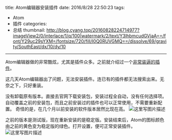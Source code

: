title: Atom编辑器安装插件
date: 2016/8/28 22:50:23
tags:
- Atom
- 插件
categories:
- 总结
thumbnail: http://blog.cyang.top/20160828224714977?imageView2/0/interlace/1/q/100|watermark/2/text/Y3lhbmcudGVjaA==/font/Y29uc29sYXM=/fontsize/720/fill/I0Q0RUVGMQ==/dissolve/69/gravity/SouthEast/dx/10/dy/10
---


Atom编辑器做的非常酷炫，尤其是插件众多。之前就介绍过一个[非常装逼的插件](http://blog.csdn.net/u011303443/article/details/52049958)。

这几天Atom编辑器出了问题，无法安装插件。连已有的插件都无法搜索出来。无奈之下，只好重装。

没有卸载原有版本。直接去官网下载安装包，安装过程全自动，没有任何选择项。自动覆盖之前的安装包，而且之前安装过的插件也可以正常使用，不需要重新配置。
奇怪的是，在几个月以前安装的软件版本居然比现在高。
![这里写图片描述](http://blog.cyang.top/20160828224714977?imageView2/0/interlace/1/q/100|watermark/2/text/Y3lhbmcudGVjaA==/font/Y29uc29sYXM=/fontsize/720/fill/I0Q0RUVGMQ==/dissolve/69/gravity/SouthEast/dx/10/dy/10)

之前的版本是测试版，现在重新安装的是稳定版。安装结束后，Atom的图标颜色由之前的黄色变为稳定版的绿色。打开设置，便可正常安装插件。
![这里写图片描述](http://blog.cyang.top/20160828224929025?imageView2/0/interlace/1/q/100|watermark/2/text/Y3lhbmcudGVjaA==/font/Y29uc29sYXM=/fontsize/720/fill/I0Q0RUVGMQ==/dissolve/69/gravity/SouthEast/dx/10/dy/10)
